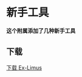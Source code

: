 # 新手工具
<b>这个附属添加了几种新手工具</b>

## 下载
[下载 Ex-Limus](https://builds.guizhanss.net/haiman233/Ex-Limus-CN/main/1)

